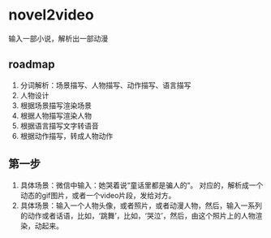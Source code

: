 # novel2video
输入一部小说，解析出一部动漫

## roadmap
1. 分词解析：场景描写、人物描写、动作描写、语言描写
2. 人物设计
2. 根据场景描写渲染场景
3. 根据人物描写渲染人物
4. 根据语言描写文字转语音
5. 根据动作描写，转成人物动作

## 第一步
1. 具体场景：微信中输入：她哭着说“童话里都是骗人的“。 对应的，解析成一个动态的gif图片，或者一个video片段，发给对方。
2. 具体场景：输入一个人物头像，或者照片，或者动漫人物，然后，输入一系列的动作或者话语，比如，‘跳舞’，比如，‘哭泣’，然后，由这个照片上的人物渲染，动起来。
